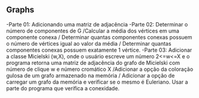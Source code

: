 ## Graphs
-Parte 01: Adicionando uma matriz de adjacência
-Parte 02: Determinar o número de componentes de G /Calcular a média dos vértices em uma componente conexa / Determinar quantas componentes conexas possuem o número de vértices igual ao valor da média / Determinar quantas componentes conexas possuem exatamente 1 vértice.
-Parte 03: Adicionar a classe Micielski (w,X), onde o usuário escreve um número 2<=w<=X e o programa retorna uma matriz de adjacência do grafo de Micielski com número de clique w e número cromático X /Adicionar a opção da coloração gulosa de um grafo armazenado na memória / Adicionar a opção de carregar um grafo da memória e verificar se o mesmo é Euleriano. Usar a parte do programa que verifica a conexidade.

